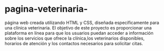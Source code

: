 # pagina-veterinaria-

página web creada utilizando HTML y CSS, diseñada específicamente para una clínica veterinaria. El objetivo de este proyecto es proporcionar una plataforma en línea para que los usuarios puedan acceder a información sobre los servicios que ofrece la clínica,los veterinarios disponibles, horarios de atención y los contactos necesarios para solicitar citas.

